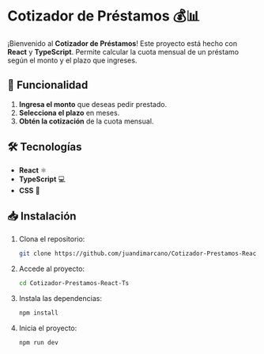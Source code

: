 # Cotizador de Préstamos 💰📊

¡Bienvenido al **Cotizador de Préstamos**! Este proyecto está hecho con **React** y **TypeScript**. Permite calcular la cuota mensual de un préstamo según el monto y el plazo que ingreses.

## 🚀 Funcionalidad

1. **Ingresa el monto** que deseas pedir prestado.
2. **Selecciona el plazo** en meses.
3. **Obtén la cotización** de la cuota mensual.

## 🛠️ Tecnologías

- **React** ⚛️
- **TypeScript** 💻
- **CSS** 🎨

## 📥 Instalación

1. Clona el repositorio:

    ```bash
    git clone https://github.com/juandimarcano/Cotizador-Prestamos-React-Ts
    ```

2. Accede al proyecto:

    ```bash
    cd Cotizador-Prestamos-React-Ts
    ```

3. Instala las dependencias:

    ```bash
    npm install
    ```

4. Inicia el proyecto:

    ```bash
    npm run dev
    ```
